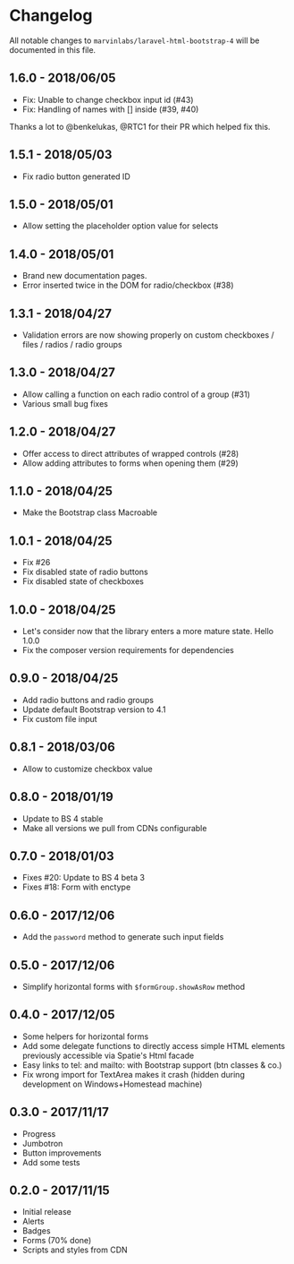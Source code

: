 # Changelog

All notable changes to `marvinlabs/laravel-html-bootstrap-4` will be documented in this file.

## 1.6.0 - 2018/06/05

- Fix: Unable to change checkbox input id (#43)
- Fix: Handling of names with [] inside (#39, #40)

Thanks a lot to @benkelukas, @RTC1 for their PR which helped fix this.

## 1.5.1 - 2018/05/03

- Fix radio button generated ID

## 1.5.0 - 2018/05/01

- Allow setting the placeholder option value for selects

## 1.4.0 - 2018/05/01

- Brand new documentation pages.
- Error inserted twice in the DOM for radio/checkbox (#38)

## 1.3.1 - 2018/04/27

- Validation errors are now showing properly on custom checkboxes / files / radios / radio groups

## 1.3.0 - 2018/04/27

- Allow calling a function on each radio control of a group (#31)
- Various small bug fixes

## 1.2.0 - 2018/04/27

- Offer access to direct attributes of wrapped controls (#28)
- Allow adding attributes to forms when opening them (#29)

## 1.1.0 - 2018/04/25

- Make the Bootstrap class Macroable

## 1.0.1 - 2018/04/25

- Fix #26
- Fix disabled state of radio buttons
- Fix disabled state of checkboxes

## 1.0.0 - 2018/04/25

- Let's consider now that the library enters a more mature state. Hello 1.0.0
- Fix the composer version requirements for dependencies

## 0.9.0 - 2018/04/25

- Add radio buttons and radio groups
- Update default Bootstrap version to 4.1
- Fix custom file input

## 0.8.1 - 2018/03/06

- Allow to customize checkbox value

## 0.8.0 - 2018/01/19

- Update to BS 4 stable
- Make all versions we pull from CDNs configurable

## 0.7.0 - 2018/01/03

- Fixes #20: Update to BS 4 beta 3
- Fixes #18: Form with enctype

## 0.6.0 - 2017/12/06

- Add the `password` method to generate such input fields

## 0.5.0 - 2017/12/06

- Simplify horizontal forms with `$formGroup.showAsRow` method

## 0.4.0 - 2017/12/05

- Some helpers for horizontal forms
- Add some delegate functions to directly access simple HTML elements previously accessible via Spatie's Html facade
- Easy links to tel: and mailto: with Bootstrap support (btn classes & co.) 
- Fix wrong import for TextArea makes it crash (hidden during development on Windows+Homestead machine)

## 0.3.0 - 2017/11/17

- Progress
- Jumbotron
- Button improvements
- Add some tests

## 0.2.0 - 2017/11/15

- Initial release
- Alerts 
- Badges
- Forms (70% done) 
- Scripts and styles from CDN
